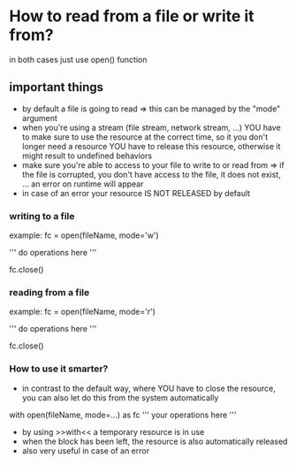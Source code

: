 #	How to read from a file or write it from?

in both cases just use open() function

##	important things
-	by default a file is going to read => this can be managed by the "mode" argument
-	when you're using a stream (file stream, network stream, ...) YOU have to make sure to use the resource at the correct time, so it you don't longer need a resource YOU have to release this resource, otherwise it might result to undefined behaviors
-	make sure you're able to access to your file to write to or read from => if the file is corrupted, you don't have access to the file, it does not exist, ... an error on runtime will appear
-	in case of an error your resource IS NOT RELEASED by default

###	writing to a file

example:
fc = open(fileName, mode='w')

''' do operations here '''

fc.close()

###	reading from a file

example:
fc = open(fileName, mode='r')

'''	do operations here	'''

fc.close()

###	How to use it smarter?

-	in contrast to the default way, where YOU have to close the resource, you can also let do this from the system automatically

with open(fileName, mode=...) as fc
	'''	your operations here '''

-	by using >>with<< a temporary resource is in use
-	when the block has been left, the resource is also automatically released
-	also very useful in case of an error